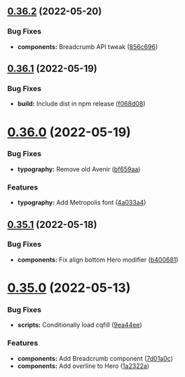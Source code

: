 ## [0.36.2](https://github.com/jacecotton/tcds/compare/v0.36.1...v0.36.2) (2022-05-20)


### Bug Fixes

* **components:** Breadcrumb API tweak ([856c696](https://github.com/jacecotton/tcds/commit/856c696efb2e4ab5d19df7b538e297666dac2b91))



## [0.36.1](https://github.com/jacecotton/tcds/compare/v0.36.0...v0.36.1) (2022-05-19)


### Bug Fixes

* **build:** Include dist in npm release ([f068d08](https://github.com/jacecotton/tcds/commit/f068d08819b85941240dda06ba7cc09a9befcc16))



# [0.36.0](https://github.com/jacecotton/tcds/compare/v0.35.1...v0.36.0) (2022-05-19)


### Bug Fixes

* **typography:** Remove old Avenir ([bf659aa](https://github.com/jacecotton/tcds/commit/bf659aa4f59b0e94b4242eae1de8eeb5cee70404))


### Features

* **typography:** Add Metropolis font ([4a033a4](https://github.com/jacecotton/tcds/commit/4a033a4e7b64f0f01b5be7e96dda5f4c1901fd2c))



## [0.35.1](https://github.com/jacecotton/tcds/compare/v0.35.0...v0.35.1) (2022-05-18)


### Bug Fixes

* **components:** Fix align bottom Hero modifier ([b400681](https://github.com/jacecotton/tcds/commit/b40068187412ea4cf9b84be498fcc4ac241353f2))



# [0.35.0](https://github.com/jacecotton/tcds/compare/v0.34.5...v0.35.0) (2022-05-13)


### Bug Fixes

* **scripts:** Conditionally load cqfill ([9ea44ee](https://github.com/jacecotton/tcds/commit/9ea44ee82c7bae91697fceaa4c4978813abd8df1))


### Features

* **components:** Add Breadcrumb component ([7d01a0c](https://github.com/jacecotton/tcds/commit/7d01a0c112c5a02fc2afc0b88643eac896a6b73d))
* **components:** Add overline to Hero ([1a2322a](https://github.com/jacecotton/tcds/commit/1a2322a9302c8a0b71017f680f92590490033f45))



